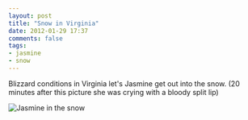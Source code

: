```yaml
---
layout: post
title: "Snow in Virginia"
date: 2012-01-29 17:37
comments: false
tags: 
- jasmine
- snow
---
```

Blizzard conditions in Virginia let's Jasmine get out into the snow.  (20 minutes after this picture she was crying with a bloody split lip)

![Jasmine in the snow](http://media.eick.us/media/photographs/2012/2012-01-25/IMG_3309-1.jpg)

